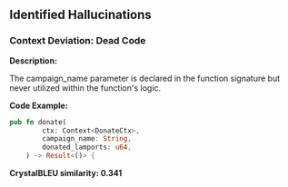 ## Identified Hallucinations

### Context Deviation: Dead Code
**Description:** 

The campaign_name parameter is declared in the function signature but never utilized within the function's logic.

**Code Example:**
```rust
pub fn donate(
        ctx: Context<DonateCtx>,
        campaign_name: String,
        donated_lamports: u64,
    ) -> Result<()> {
```

**CrystalBLEU similarity: 0.341** 

